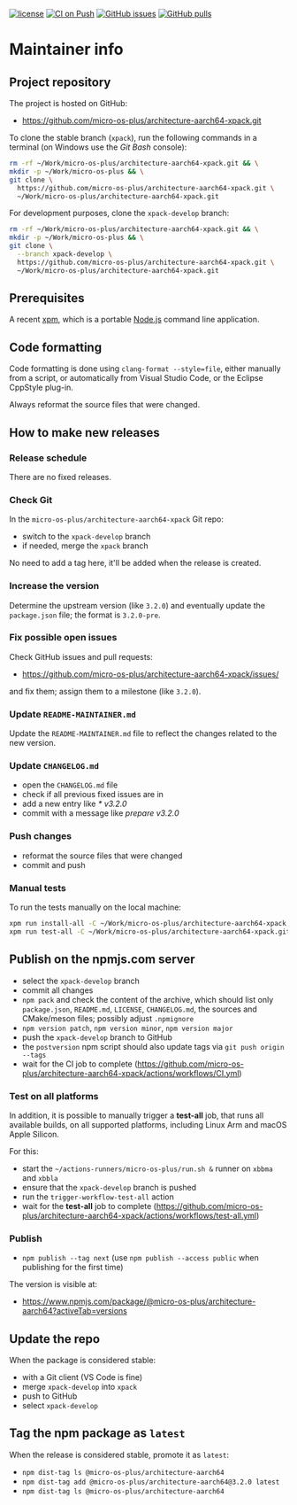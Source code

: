 [![license](https://img.shields.io/github/license/micro-os-plus/architecture-aarch64-xpack)](https://github.com/micro-os-plus/architecture-aarch64-xpack/blob/xpack/LICENSE)
[![CI on Push](https://github.com/micro-os-plus/architecture-aarch64-xpack/actions/workflows/CI.yml/badge.svg)](https://github.com/micro-os-plus/architecture-aarch64-xpack/actions/workflows/CI.yml)
[![GitHub issues](https://img.shields.io/github/issues/micro-os-plus/architecture-aarch64-xpack.svg)](https://github.com/micro-os-plus/architecture-aarch64-xpack/issues/)
[![GitHub pulls](https://img.shields.io/github/issues-pr/micro-os-plus/architecture-aarch64-xpack.svg)](https://github.com/micro-os-plus/architecture-aarch64-xpack/pulls/)

# Maintainer info

## Project repository

The project is hosted on GitHub:

- <https://github.com/micro-os-plus/architecture-aarch64-xpack.git>

To clone the stable branch (`xpack`), run the following commands in a
terminal (on Windows use the _Git Bash_ console):

```sh
rm -rf ~/Work/micro-os-plus/architecture-aarch64-xpack.git && \
mkdir -p ~/Work/micro-os-plus && \
git clone \
  https://github.com/micro-os-plus/architecture-aarch64-xpack.git \
  ~/Work/micro-os-plus/architecture-aarch64-xpack.git
```

For development purposes, clone the `xpack-develop` branch:

```sh
rm -rf ~/Work/micro-os-plus/architecture-aarch64-xpack.git && \
mkdir -p ~/Work/micro-os-plus && \
git clone \
  --branch xpack-develop \
  https://github.com/micro-os-plus/architecture-aarch64-xpack.git \
  ~/Work/micro-os-plus/architecture-aarch64-xpack.git
```

## Prerequisites

A recent [xpm](https://xpack.github.io/xpm/), which is a portable
[Node.js](https://nodejs.org/) command line application.

## Code formatting

Code formatting is done using `clang-format --style=file`, either manually
from a script, or automatically from Visual Studio Code, or the Eclipse
CppStyle plug-in.

Always reformat the source files that were changed.

## How to make new releases

### Release schedule

There are no fixed releases.

### Check Git

In the `micro-os-plus/architecture-aarch64-xpack` Git repo:

- switch to the `xpack-develop` branch
- if needed, merge the `xpack` branch

No need to add a tag here, it'll be added when the release is created.

### Increase the version

Determine the upstream version (like `3.2.0`) and eventually update the
`package.json` file; the format is `3.2.0-pre`.

### Fix possible open issues

Check GitHub issues and pull requests:

- <https://github.com/micro-os-plus/architecture-aarch64-xpack/issues/>

and fix them; assign them to a milestone (like `3.2.0`).

### Update `README-MAINTAINER.md`

Update the `README-MAINTAINER.md` file to reflect the changes
related to the new version.

### Update `CHANGELOG.md`

- open the `CHANGELOG.md` file
- check if all previous fixed issues are in
- add a new entry like _* v3.2.0_
- commit with a message like _prepare v3.2.0_

### Push changes

- reformat the source files that were changed
- commit and push

### Manual tests

To run the tests manually on the local machine:

```sh
xpm run install-all -C ~/Work/micro-os-plus/architecture-aarch64-xpack.git
xpm run test-all -C ~/Work/micro-os-plus/architecture-aarch64-xpack.git
```

## Publish on the npmjs.com server

- select the `xpack-develop` branch
- commit all changes
- `npm pack` and check the content of the archive, which should list
  only `package.json`, `README.md`, `LICENSE`, `CHANGELOG.md`,
  the sources and CMake/meson files;
  possibly adjust `.npmignore`
- `npm version patch`, `npm version minor`, `npm version major`
- push the `xpack-develop` branch to GitHub
- the `postversion` npm script should also update tags via `git push origin --tags`
- wait for the CI job to complete
  (<https://github.com/micro-os-plus/architecture-aarch64-xpack/actions/workflows/CI.yml>)

### Test on all platforms

In addition, it is possible to manually trigger a **test-all** job, that
runs all available builds, on all supported platforms, including Linux Arm
and macOS Apple Silicon.

For this:

- start the `~/actions-runners/micro-os-plus/run.sh &` runner on `xbbma` and `xbbla`
- ensure that the `xpack-develop` branch is pushed
- run the `trigger-workflow-test-all` action
- wait for the **test-all** job to complete
  (<https://github.com/micro-os-plus/architecture-aarch64-xpack/actions/workflows/test-all.yml>)

### Publish

- `npm publish --tag next` (use `npm publish --access public` when
  publishing for the first time)

The version is visible at:

- <https://www.npmjs.com/package/@micro-os-plus/architecture-aarch64?activeTab=versions>

## Update the repo

When the package is considered stable:

- with a Git client (VS Code is fine)
- merge `xpack-develop` into `xpack`
- push to GitHub
- select `xpack-develop`

## Tag the npm package as `latest`

When the release is considered stable, promote it as `latest`:

- `npm dist-tag ls @micro-os-plus/architecture-aarch64`
- `npm dist-tag add @micro-os-plus/architecture-aarch64@3.2.0 latest`
- `npm dist-tag ls @micro-os-plus/architecture-aarch64`
